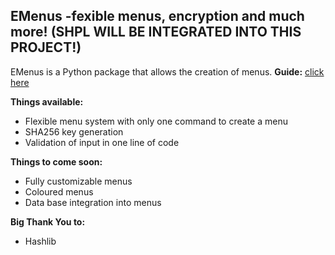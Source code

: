 ## EMenus  -fexible menus, encryption and much more! (SHPL WILL BE INTEGRATED INTO THIS PROJECT!)
EMenus is a Python package that allows the creation of menus.
**Guide:** [click here](https://github.com/HUSKI3/EMenus/blob/master/GUIDE.md)


**Things available:**
 - Flexible menu system with only one command to create a menu
 - SHA256 key generation
 - Validation of input in one line of code
 
**Things to come soon:**

 - Fully customizable menus
 - Coloured menus
 - Data base integration into menus


**Big Thank You to:**
 - Hashlib

